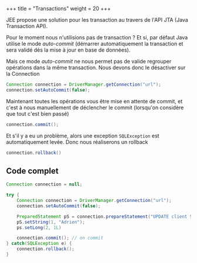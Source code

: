 +++
title = "Transactions"
weight = 20
+++

JEE propose une solution pour les transaction au travers de l'API JTA (Java Transaction API).  

Pour le moment nous n'utilisions pas de transaction ? Et si, par défaut Java utilise le mode *auto-commit* (démarrer automatiquement la transaction et sera validé dès la mise à jour en base de données).

Mais ce mode *auto-commit* ne nous permet pas de valide regrouper opérations dans la même transaction. Nous devons donc le désactiver sur la Connection

```java
Connection connection = DriverManager.getConnection("url");
connection.setAutoCommit(false);
```

Maintenant toutes les opérations vous être mise en attente de commit, et c'est à nous manuellement de déclencher le commit (lorsqu'on considère que tout c'est bien passé)

```java
connection.commit();
```

Et s'il y a eu un problème, alors une exception `SQLException` est automatiquement levée. Donc nous réaliserons un rollback

```java
connection.rollback() 
```

## Code complet
```java
Connection connection = null;

try {
    Connection connection = DriverManager.getConnection("url");
    connection.setAutoCommit(false);

    PreparedStatement pS = connection.prepareStatement("UPDATE client SET nom=? WHERE id=?");
    pS.setString(1, "Adrien");
    ps.setLong(2, 1L)

    connection.commit(); // on commit
} catch(SQLException e) {
    connection.rollback();
}
```